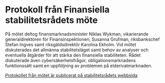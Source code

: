 # Protokoll från Finansiella stabilitetsrådets möte

På mötet deltog finansmarknadsminister Niklas Wykman, vikarierande generaldirektören för Finansinspektionen, Susanna Grufman, riksbankschef Stefan Ingves samt riksgäldsdirektör Karolina Ekholm. Vid mötet diskuterades det allmänna stabilitetsläget samt behov av analyser och eventuella åtgärder för att stärka den finansiella stabiliteten. Rådet diskuterade även cybersäkerhetsfrågor, obligationsmarknadens funktionssätt samt en uppföljning av problemen på elderivatmarknaden.

[Protokollet från mötet är publicerat på stabilitetsrådets webbsida](http://www.sou.gov.se/finansiella-stabilitetsradet/)
